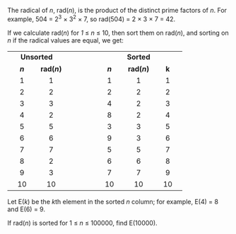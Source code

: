 <p>The radical of <i>n</i>, rad(<i>n</i>), is the product of the distinct prime factors of <i>n</i>. For example, 504 = 2<sup>3</sup> × 3<sup>2</sup> × 7, so rad(504) = 2 × 3 × 7 = 42.</p>
<p>If we calculate rad(<i>n</i>) for <i>1</i> ≤ <i>n</i> ≤ 10, then sort them on rad(<i>n</i>), and sorting on <i>n</i> if the radical values are equal, we get:</p>
<table cellpadding="2" cellspacing="0" border="0" align="center"><tr><td colspan="2"><div style="text-align:center;"><b>Unsorted</b></div></td>
<td> </td>
<td colspan="3"><div style="text-align:center;"><b>Sorted</b></div></td>
</tr><tr><td><div style="text-align:center;"><img src="images/spacer.gif" width="50" height="1" alt="" /><br /><b><i>n</i></b></div></td>
<td><div style="text-align:center;"><img src="images/spacer.gif" width="50" height="1" alt="" /><br /><b>rad(<i>n</i>)</b></div></td>
<td><img src="images/spacer.gif" width="50" height="1" alt="" /><br /></td>
<td><div style="text-align:center;"><img src="images/spacer.gif" width="50" height="1" alt="" /><br /><b><i>n</i></b></div></td>
<td><div style="text-align:center;"><img src="images/spacer.gif" width="50" height="1" alt="" /><br /><b>rad(<i>n</i>)</b></div></td>
<td><div style="text-align:center;"><img src="images/spacer.gif" width="50" height="1" alt="" /><br /><b>k</b></div></td>
</tr><tr><td><div style="text-align:center;">1</div></td><td><div style="text-align:center;">1</div></td>
<td> </td>
<td><div style="text-align:center;">1</div></td><td><div style="text-align:center;">1</div></td><td><div style="text-align:center;">1</div></td>
</tr><tr><td><div style="text-align:center;">2</div></td><td><div style="text-align:center;">2</div></td>
<td> </td>
<td><div style="text-align:center;">2</div></td><td><div style="text-align:center;">2</div></td><td><div style="text-align:center;">2</div></td>
</tr><tr><td><div style="text-align:center;">3</div></td><td><div style="text-align:center;">3</div></td>
<td> </td>
<td><div style="text-align:center;">4</div></td><td><div style="text-align:center;">2</div></td><td><div style="text-align:center;">3</div></td>
</tr><tr><td><div style="text-align:center;">4</div></td><td><div style="text-align:center;">2</div></td>
<td> </td>
<td><div style="text-align:center;">8</div></td><td><div style="text-align:center;">2</div></td><td><div style="text-align:center;">4</div></td>
</tr><tr><td><div style="text-align:center;">5</div></td><td><div style="text-align:center;">5</div></td>
<td> </td>
<td><div style="text-align:center;">3</div></td><td><div style="text-align:center;">3</div></td><td><div style="text-align:center;">5</div></td>
</tr><tr><td><div style="text-align:center;">6</div></td><td><div style="text-align:center;">6</div></td>
<td> </td>
<td><div style="text-align:center;">9</div></td><td><div style="text-align:center;">3</div></td><td><div style="text-align:center;">6</div></td>
</tr><tr><td><div style="text-align:center;">7</div></td><td><div style="text-align:center;">7</div></td>
<td> </td>
<td><div style="text-align:center;">5</div></td><td><div style="text-align:center;">5</div></td><td><div style="text-align:center;">7</div></td>
</tr><tr><td><div style="text-align:center;">8</div></td><td><div style="text-align:center;">2</div></td>
<td> </td>
<td><div style="text-align:center;">6</div></td><td><div style="text-align:center;">6</div></td><td><div style="text-align:center;">8</div></td>
</tr><tr><td><div style="text-align:center;">9</div></td><td><div style="text-align:center;">3</div></td>
<td> </td>
<td><div style="text-align:center;">7</div></td><td><div style="text-align:center;">7</div></td><td><div style="text-align:center;">9</div></td>
</tr><tr><td><div style="text-align:center;">10</div></td><td><div style="text-align:center;">10</div></td>
<td> </td>
<td><div style="text-align:center;">10</div></td><td><div style="text-align:center;">10</div></td><td><div style="text-align:center;">10</div></td>
</tr></table><p>Let E(<i>k</i>) be the <i>k</i>th element in the sorted <i>n</i> column; for example, E(4) = 8 and E(6) = 9.</p>
<p>If rad(<i>n</i>) is sorted for 1 ≤ <i>n</i> ≤ 100000, find E(10000).</p>

